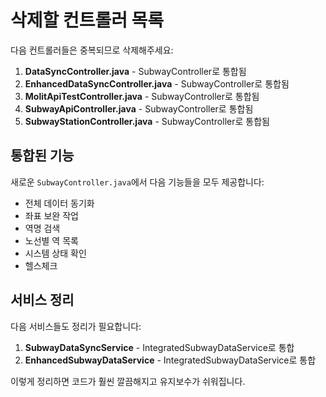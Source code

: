 # 삭제할 컨트롤러 목록

다음 컨트롤러들은 중복되므로 삭제해주세요:

1. **DataSyncController.java** - SubwayController로 통합됨
2. **EnhancedDataSyncController.java** - SubwayController로 통합됨  
3. **MolitApiTestController.java** - SubwayController로 통합됨
4. **SubwayApiController.java** - SubwayController로 통합됨
5. **SubwayStationController.java** - SubwayController로 통합됨

## 통합된 기능

새로운 `SubwayController.java`에서 다음 기능들을 모두 제공합니다:

- 전체 데이터 동기화
- 좌표 보완 작업
- 역명 검색
- 노선별 역 목록
- 시스템 상태 확인
- 헬스체크

## 서비스 정리

다음 서비스들도 정리가 필요합니다:

1. **SubwayDataSyncService** - IntegratedSubwayDataService로 통합
2. **EnhancedSubwayDataService** - IntegratedSubwayDataService로 통합

이렇게 정리하면 코드가 훨씬 깔끔해지고 유지보수가 쉬워집니다.